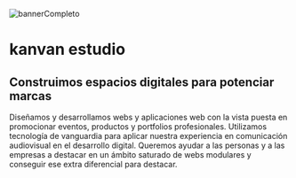 ![bannerCompleto](https://github.com/user-attachments/assets/4e03ef9f-cc3c-4a39-bdb5-e718277f7db8)
# kanvan estudio
## Construimos espacios digitales para potenciar marcas

Diseñamos y desarrollamos webs y aplicaciones web con la vista puesta en promocionar eventos, productos y portfolios profesionales. Utilizamos tecnología de vanguardia para aplicar nuestra experiencia en comunicación audiovisual en el desarrollo digital. Queremos ayudar a las personas y a las empresas a destacar en un ámbito saturado de webs modulares y conseguir ese extra diferencial para destacar.
